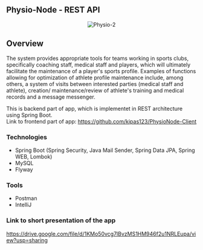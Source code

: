 ## Physio-Node - REST API
<p align="center"><img src="https://i.ibb.co/72czZ3W/Physio-2.png" alt="Physio-2" border="0"></p>


## Overview
The system provides appropriate tools for teams working in sports clubs, specifically coaching staff,
medical staff and players, which will ultimately facilitate the maintenance of a player's sports profile.
Examples of functions allowing for optimization of athlete profile maintenance include, among others, a 
system of visits between interested parties (medical staff and athlete), creation/ maintenance/review of
athlete's training and medical records and a message messenger.

This is backend part of app, which is implementet in REST architecture using Spring Boot. <br/>
Link to frontend part of app:
https://github.com/kipas123/PhysioNode-Client


### Technologies

- Spring Boot (Spring Security, Java Mail Sender, Spring Data JPA, Spring WEB, Lombok)
- MySQL
- Flyway

### Tools

- Postman
- IntelliJ

### Link to short presentation of the app
https://drive.google.com/file/d/1KMo50vcg7lBvzMS1HM946f2u1NRLEupa/view?usp=sharing
